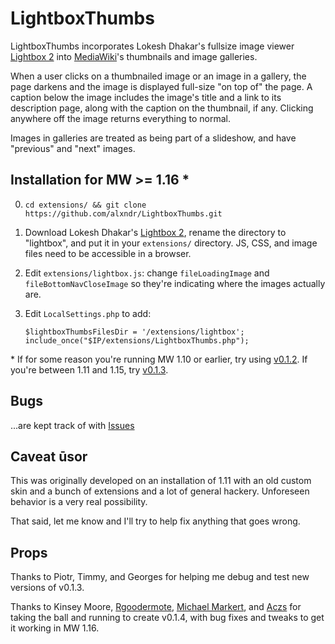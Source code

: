 # LightboxThumbs

LightboxThumbs incorporates Lokesh Dhakar's fullsize image viewer [Lightbox 2](http://www.huddletogether.com/projects/lightbox2/) into [MediaWiki](http://www.mediawiki.org/wiki/MediaWiki)'s thumbnails and image galleries.

When a user clicks on a thumbnailed image or an image in a gallery, the page darkens and the image is displayed full-size "on top of" the page. A caption below the image includes the image's title and a link to its description page, along with the caption on the thumbnail, if any. Clicking anywhere off the image returns everything to normal.

Images in galleries are treated as being part of a slideshow, and have "previous" and "next" images.


## Installation for MW >= 1.16 \*

0.  `cd extensions/ && git clone https://github.com/alxndr/LightboxThumbs.git`
1.  Download Lokesh Dhakar's [Lightbox 2](http://lokeshdhakar.com/projects/lightbox2/releases/), rename the directory to "lightbox", and put it in your `extensions/` directory. JS, CSS, and image files need to be accessible in a browser.
2.  Edit `extensions/lightbox.js`: change `fileLoadingImage` and `fileBottomNavCloseImage` so they're indicating where the images actually are.
3.  Edit `LocalSettings.php` to add:

        $lightboxThumbsFilesDir = '/extensions/lightbox';
        include_once("$IP/extensions/LightboxThumbs.php");

\* If for some reason you're running MW 1.10 or earlier, try using [v0.1.2](https://github.com/alxndr/LightboxThumbs/tree/v0.1.2). If you're between 1.11 and 1.15, try [v0.1.3](https://github.com/alxndr/LightboxThumbs/tree/v0.1.3a).

## Bugs

...are kept track of with [Issues](https://github.com/alxndr/LightboxThumbs/issues)


## Caveat ūsor

This was originally developed on an installation of 1.11 with an old custom skin and a bunch of extensions and a lot of general hackery. Unforeseen behavior is a very real possibility.

That said, let me know and I'll try to help fix anything that goes wrong.


## Props

Thanks to Piotr, Timmy, and Georges for helping me debug and test new versions of v0.1.3.

Thanks to Kinsey Moore, [Rgoodermote](http://www.mediawiki.org/wiki/User:Rgoodermote), [Michael Markert](http://www.mediawiki.org/wiki/User:Auco), and [Aczs](http://www.mediawiki.org/wiki/Special:Contributions/Aczs) for taking the ball and running to create v0.1.4, with bug fixes and tweaks to get it working in MW 1.16.

